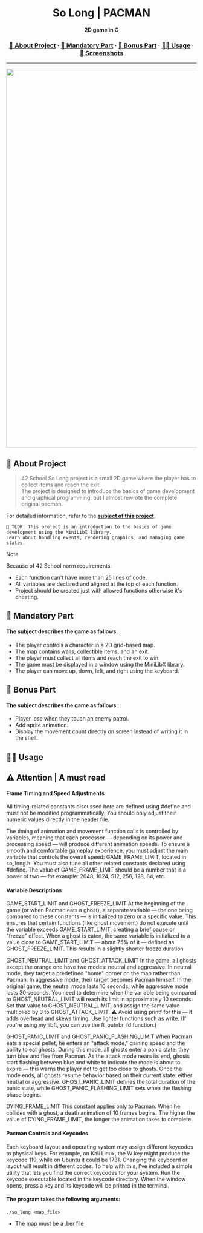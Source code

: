 
<a name="readme-top"></a>
<div align="center">

  <!-- Project Name -->
  <h1>So Long | PACMAN </h1>

  <!-- Short Description -->
  <p align="center">
	  <b>2D game in C</b><br>
  </p>

  <h3>
      <a href="#-about-project">📜 About Project</a>
    <span> · </span>
      <a href="#-mandatory-part">🔷 Mandatory Part</a>
    <span> · </span>
	    <a href="#-bonus-part">🌟 Bonus Part</a>
    <span> · </span>
      <a href="#-usage">👨‍💻 Usage</a>
    <span> · </span>
      <a href="#-screenshots">🌄 Screenshots</a>
  </h3>
</div>

---

<p align="center">
  <img src="game_gifs/pacman.gif" width="1000"/>
</p>

## 📜 About Project

> 42 School So Long project is a small 2D game where the player has to collect items and reach the exit. \
> The project is designed to introduce the basics of game development and graphical programming, but I almost rewrote the complete original pacman.

For detailed information, refer to the [**subject of this project**](en.subject.pdf).

	🚀 TLDR: This project is an introduction to the basics of game development using the MiniLibX library.
    Learn about handling events, rendering graphics, and managing game states.

> [!NOTE]  
> Because of 42 School norm requirements:
> * Each function can't have more than 25 lines of code.
> * All variables are declared and aligned at the top of each function.
> * Project should be created just with allowed functions otherwise it's cheating.

## 🔷 Mandatory Part

#### The subject describes the game as follows:

* The player controls a character in a 2D grid-based map.
* The map contains walls, collectible items, and an exit.
* The player must collect all items and reach the exit to win.
* The game must be displayed in a window using the MiniLibX library.
* The player can move up, down, left, and right using the keyboard.

## 🌟 Bonus Part

#### The subject describes the game as follows:

* Player lose when they touch an enemy patrol.
* Add sprite animation.
* Display the movement count directly on screen instead of writing it in the shell.	

## 👨‍💻 Usage

## ⚠️ Attention | A must read
#### Frame Timing and Speed Adjustments

All timing-related constants discussed here are defined using #define and must not be modified programmatically. You should only adjust their numeric values directly in the header file.

The timing of animation and movement function calls is controlled by variables, meaning that each processor — depending on its power and processing speed — will produce different animation speeds.
To ensure a smooth and comfortable gameplay experience, you must adjust the main variable that controls the overall speed: GAME_FRAME_LIMIT, located in so_long.h.
You must also tune all other related constants declared using #define.
The value of GAME_FRAME_LIMIT should be a number that is a power of two — for example: 2048, 1024, 512, 256, 128, 64, etc.

#### Variable Descriptions

GAME_START_LIMIT and GHOST_FREEZE_LIMIT
At the beginning of the game (or when Pacman eats a ghost), a separate variable — the one being compared to these constants — is initialized to zero or a specific value.
This ensures that certain functions (like ghost movement) do not execute until the variable exceeds GAME_START_LIMIT, creating a brief pause or "freeze" effect.
When a ghost is eaten, the same variable is initialized to a value close to GAME_START_LIMIT — about 75% of it — defined as GHOST_FREEZE_LIMIT. This results in a slightly shorter freeze duration

GHOST_NEUTRAL_LIMIT and GHOST_ATTACK_LIMIT
In the game, all ghosts except the orange one have two modes: neutral and aggressive. In neutral mode, they target a predefined "home" corner on the map rather than Pacman. In aggressive mode, their target becomes Pacman himself.
In the original game, the neutral mode lasts 10 seconds, while aggressive mode lasts 30 seconds.
You need to determine when the variable being compared to GHOST_NEUTRAL_LIMIT will reach its limit in approximately 10 seconds.
Set that value to GHOST_NEUTRAL_LIMIT, and assign the same value multiplied by 3 to GHOST_ATTACK_LIMIT.
⚠️ Avoid using printf for this — it adds overhead and skews timing. Use lighter functions such as write.
(If you're using my libft, you can use the ft_putnbr_fd function.)

GHOST_PANIC_LIMIT and GHOST_PANIC_FLASHING_LIMIT
When Pacman eats a special pellet, he enters an "attack mode," gaining speed and the ability to eat ghosts. During this mode, all ghosts enter a panic state: they turn blue and flee from Pacman.
As the attack mode nears its end, ghosts start flashing between blue and white to indicate the mode is about to expire — this warns the player not to get too close to ghosts.
Once the mode ends, all ghosts resume behavior based on their current state: either neutral or aggressive.
GHOST_PANIC_LIMIT defines the total duration of the panic state, while GHOST_PANIC_FLASHING_LIMIT sets when the flashing phase begins.

DYING_FRAME_LIMIT
This constant applies only to Pacman. When he collides with a ghost, a death animation of 10 frames begins.
The higher the value of DYING_FRAME_LIMIT, the longer the animation takes to complete.

#### Pacman Controls and Keycodes

Each keyboard layout and operating system may assign different keycodes to physical keys.
For example, on Kali Linux, the W key might produce the keycode 119, while on Ubuntu it could be 1731. Changing the keyboard or layout will result in different codes.
To help with this, I’ve included a simple utility that lets you find the correct keycodes for your system.
Run the keycode executable located in the keycode directory. When the window opens, press a key and its keycode will be printed in the terminal.

#### The program takes the following arguments:
`./so_long <map_file>`
* The map must be a .ber file
